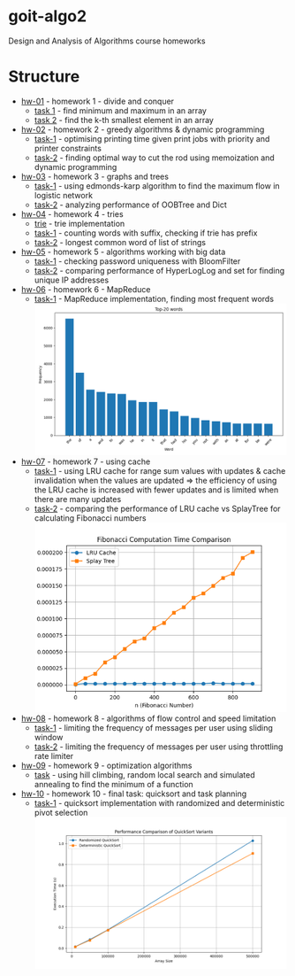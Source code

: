 # goit-algo2
Design and Analysis of Algorithms course homeworks

# Structure

- [hw-01](hw-01) - homework 1 - divide and conquer
  - [task 1](hw-01/task-1.py) - find minimum and maximum in an array
  - [task 2](hw-01/task-2.py) - find the k-th smallest element in an array
- [hw-02](hw-02) - homework 2 - greedy algorithms & dynamic programming
  - [task-1](hw-02/task-1.py) - optimising printing time given print jobs with priority and printer constraints
  - [task-2](hw-02/task-2.py) - finding optimal way to cut the rod using memoization and dynamic programming
- [hw-03](hw-03) - homework 3 - graphs and trees
  - [task-1](hw-03/task-1.py) - using edmonds-karp algorithm to find the maximum flow in logistic network
  - [task-2](hw-03/task-2.py) - analyzing performance of OOBTree and Dict
- [hw-04](hw-04) - homework 4 - tries
  - [trie](hw-04/trie.py) - trie implementation
  - [task-1](hw-04/task-1.py) - counting words with suffix, checking if trie has prefix
  - [task-2](hw-04/task-2.py) - longest common word of list of strings
- [hw-05](hw-05) - homework 5 - algorithms working with big data
  - [task-1](hw-05/task-1.py) - checking password uniqueness with BloomFilter
  - [task-2](hw-05/task-2.py) - comparing performance of HyperLogLog and set for finding unique IP addresses
- [hw-06](hw-06) - homework 6 - MapReduce
  - [task-1](hw-06/task-1.py) - MapReduce implementation, finding most frequent words
![img.png](20_most_frequent_words_result.png)
- [hw-07](hw-07) - homework 7 - using cache
  - [task-1](hw-07/task-1.py) - using LRU cache for range sum values with updates & cache invalidation when the values are updated => the efficiency of using the LRU cache is increased with fewer updates and is limited when there are many updates
  - [task-2](hw-07/task-2.py) - comparing the performance of LRU cache vs SplayTree for calculating Fibonacci numbers
![img_1.png](fib_lru_splay_tree_comparison.png)
- [hw-08](hw-08) - homework 8 - algorithms of flow control and speed limitation
  - [task-1](hw-08/task-1.py) - limiting the frequency of messages per user using sliding window
  - [task-2](hw-08/task-2.py) - limiting the frequency of messages per user using throttling rate limiter
- [hw-09](hw-09) - homework 9 - optimization algorithms
  - [task](hw-09/task.py) - using hill climbing, random local search and simulated annealing to find the minimum of a function
- [hw-10](hw-10) - homework 10 - final task: quicksort and task planning
  - [task-1](hw-10/task-1.py) - quicksort implementation with randomized and deterministic pivot selection
![img_2.png](randomized_vs_deterministic_quicksort_time.png)